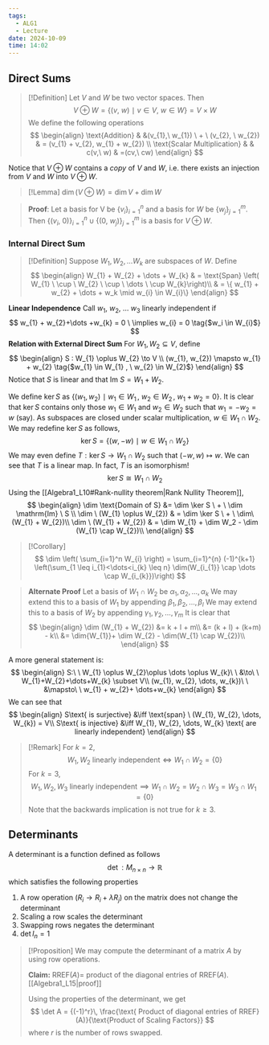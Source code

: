 ```yaml
---
tags:
  - ALG1
  - Lecture
date: 2024-10-09
time: 14:02
---
```

## Direct Sums

>[!Definition]
> Let $V$ and $W$ be two vector spaces. Then
> $$
> V \oplus W = \{ (v,\ w) \ \mid \ v\in V, \ w \in W\} = V \times W
 >$$
 >We define the following operations
 >$$
 >\begin{align}
 > \text{Addition} & &(v_{1},\  w_{1}) \ + \ (v_{2}, \ w_{2})  & = (v_{1} + v_{2}, w_{1} + w_{2}) \\ \text{Scalar Multiplication} &  &
c(v,\ w) & =(cv,\ cw)
\end{align}
 >$$

Notice that $V \oplus W$ contains a *copy* of $V$ and $W$, i.e. there exists an injection from $V$ and $W$ into $V \oplus W$.

>[!Lemma]
> $\dim (V \oplus W) = \dim V + \dim W$
 
> **Proof**:
> Let a basis for V be $\{ v_{i} \}_{i=1}^n$ and a basis for $W$ be $\{ w_{j} \}_{j=1}^m$.
> Then $\{ (v_{i},\ 0) \}_{i=1}^{n} \cup \{ (0,\ w_{j}) \}_{j=1}^m$ is a basis for $V \oplus W$. 

### Internal Direct Sum

>[!Definition]
> Suppose $W_{1}, W_{2}, \dots W_{k}$ are subspaces of $W$. Define
>  $$
>  \begin{align}
> W_{1} + W_{2} + \dots + W_{k}  & = \text{Span} \left( W_{1} \ \cup \ W_{2} \ \cup \ \dots \ \cup W_{k}\right)\\
 & = \{ w_{1} + w_{2} + \dots + w_k \mid w_{i} \in W_{i}\}
\end{align}
>  $$
> 

**Linear Independence**
Call $w_{1}, \ w_{2},\  \dots \ w_{3}$ linearly independent if $$
w_{1} + w_{2}+\dots +w_{k} = 0 \ \implies w_{i} = 0 \tag{$w_i \in W_{i}$} $$
**Relation with External Direct Sum**
For $W_{1}, W_{2} \subseteq V$, define
$$
\begin{align}
S : W_{1} \oplus W_{2} \to V \\
(w_{1}, w_{2}) \mapsto w_{1} + w_{2} \tag{$w_{1} \in W_{1} , \ w_{2} \in W_{2}$}
\end{align}
$$
Notice that $S$ is linear and that $\mathrm{Im} \ S = W_{1} + W_{2}$.

We define $\ker S$ as $\{ (w_{1}, w_{2}) \ \mid \ w_{1} \in W_{1} \, , \ w_{2} \in W_{2} \, , \ w_{1} + w_{2} = 0 \}$. It is clear that $\ker S$ contains only those $w_{1} \in W_{1}$ and $w_{2} \in W_{2}$ such that $w_{1} = - w_{2} = w \text{ (say)}$. As subspaces are closed under scalar multiplication, $w \in W_{1} \cap W_{2}$. We may redefine $\ker S$ as follows,
$$
\ker S = \{ (w, -w) \ \mid \ w \in W_{1} \cap W_{2} \}
$$
We may even define $T : \ker S \to W_{1} \cap W_{2}$ such that $(-w, w) \mapsto w$. We can see that $T$ is a linear map. In fact, $T$ is an isomorphism!
$$
\ker S \cong W_{1} \cap W_{2}
$$
Using the [[Algebra1_L10#Rank-nullity theorem|Rank Nullity Theorem]], 
$$
\begin{align}
\dim \text{Domain of S} &= \dim \ker S \ + \ \dim \mathrm{Im} \ S \\
\dim \ (W_{1} \oplus  W_{2})  & = \dim \ker S \ + \ \dim\  (W_{1} + W_{2})\\ 
\dim \ (W_{1} + W_{2})  & = \dim W_{1} + \dim W_2 - \dim (W_{1} \cap W_{2})\\ 
\end{align}
$$
>[!Corollary]
> $$
> \dim \left( \sum_{i=1}^n W_{i} \right) = \sum_{i=1}^{n} (-1)^{k+1} \left(\sum_{1 \leq i_{1}<\dots<i_{k} \leq n} \dim(W_{i_{1}} \cap \dots \cap W_{i_{k}})\right)
> $$

>**Alternate Proof**
> Let a basis of $W_{1} \cap W_{2}$ be $\alpha_{1}, \alpha_{2},\dots,\alpha_{k}$ 
> We may extend this to a basis of $W_{1}$ by appending $\beta_{1}, \beta_{2}, \dots, \beta_{l}$
> We may extend this to a basis of $W_{2}$ by appending $\gamma_{1}, \gamma_{2}, \dots, \gamma_{m}$
> It is clear that
> $$
> \begin{align}
> \dim (W_{1} + W_{2}) &= k + l + m\\
>  &= (k + l) + (k+m) - k\\
>  &= \dim{W_{1}}+ \dim W_{2} - \dim(W_{1} \cap W_{2})\\
\end{align}
> $$

A more general statement is:
$$
\begin{align}
S:\ \ W_{1} \oplus W_{2}\oplus \dots \oplus W_{k}\ \ &\to\ \ W_{1}+W_{2}+\dots+W_{k} \subset V\\
(w_{1}, w_{2}, \dots, w_{k})\ \ &\mapsto\ \ w_{1} + w_{2}+ \dots+w_{k}
\end{align}
$$
We can see that
$$
\begin{align}
S\text{ is surjective} &\iff \text{span} \ (W_{1}, W_{2}, \dots, W_{k}) = V\\
S\text{ is injective} &\iff W_{1}, W_{2}, \dots, W_{k} \text{ are linearly independent}
\end{align}
$$

>[!Remark]
> For $k=2$,
> $$
> W_{1}, W_{2} \text{ linearly independent} \iff W_{1} \cap W_{2} = \{0\}
> $$
> For $k = 3$,
> $$
> W_{1}, W_{2}, W_{3} \text{ linearly independent} \implies W_{1} \cap W_{2} = W_{2} \cap W_{3} = W_{3} \cap W_{1} = \{0\}
> $$
> Note that the backwards implication is not true for $k \geq 3$. 
## Determinants

A determinant is a function defined as follows
$$
\det : M_{n \times n} \to \mathbb{R}
$$
which satisfies the following properties
1) A row operation ($R_{i} \to R_{i} + \lambda R_{j}$) on the matrix does not change the determinant
2) Scaling a row scales the determinant
3) Swapping rows negates the determinant
4) $\det I_{n} = 1$

>[!Proposition]
> We may compute the determinant of a matrix $A$ by using row operations.
> 
> **Claim:** $\text{RREF} (A) =$ product of the diagonal entries of $\text{RREF}(A)$. [[Algebra1_L15|proof]]
> 
> Using the properties of the determinant, we get
> $$
> \det A = {(-1)^r}\, \frac{\text{ Product of diagonal entries of RREF}(A)}{\text{Product of Scaling Factors}}
> $$
> where $r$ is the number of rows swapped.
 
